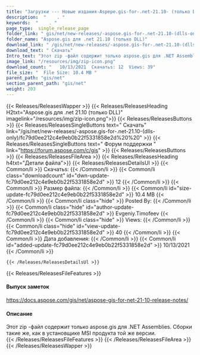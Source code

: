 ```yaml
---
title: "Загрузки --- Новые издания-Aspepe.gis-for-.net-21.10- (только DLLS)." 
description:  "    . " 
keywords:  "    . " 
page_type:  single_release_page
folder_link: " gis/net/new-releases/-aspose.gis-for-.net-21.10-(dlls-only)/"
folder_name: "Aspose.gis для .net 21.10 (только DLL)"
download_link: " /gis/net/new-releases/-aspose.gis-for-.net-21.10-(dlls-only)/fc79d0ee212c4e9eb0b22f5331858e2d"
download_text: " Скачать"
Intro_text: "Этот zip -файл содержит только aspose.gis для .NET Assemblies. Собрание ..."
image_link: "/resources/img/zip-icon.png"
download_count: "   10/13/2021  Скачатьs: 12  Views: 39"
file_size: "  File Size: 10.4 MB "
parent_path: "gis/net"
section_parent_path: "gis/net"
weight: 203
---
```


{{< Releases/ReleasesWapper >}}
  {{< Releases/ReleasesHeading H2txt="Aspose.gis для .net 21.10 (только DLL)" imagelink="/resources/img/zip-icon.png">}}
  {{< Releases/ReleasesButtons >}}
    {{< Releases/ReleasesSingleButtons text=" Скачать" link="/gis/net/new-releases/-aspose.gis-for-.net-21.10-(dlls-only)/fc79d0ee212c4e9eb0b22f5331858e2d%20%20" >}}
    {{< Releases/ReleasesSingleButtons text=" Форум поддержки " link="https://forum.aspose.com/c/gis" >}}
  {{< Releases/ReleasesButtons >}}
  {{< Releases/ReleasesFileArea >}}
    {{< Releases/ReleasesHeading h4txt="Детали файла">}}
    {{< Releases/ReleasesDetailsUl >}}
            {{< Common/li  >}} Скачатьs: {{< /Common/li >}} 
      {{< Common/li class="downloadcount" id="dwn-update-fc79d0ee212c4e9eb0b22f5331858e2d" >}} 12 {{< /Common/li >}} 
      {{< Common/li  >}} Размер файла: {{< /Common/li >}} 
      {{< Common/li id="size-update-fc79d0ee212c4e9eb0b22f5331858e2d" >}} 10.4 MB {{< /Common/li >}} 
      {{< Common/li  class="hide" >}} Posted By: {{< /Common/li >}} 
      {{< Common/li class="hide" id="author-update-fc79d0ee212c4e9eb0b22f5331858e2d" >}} Evgeniy.Timofeev {{< /Common/li >}} 
      {{< Common/li class="hide"  >}} Views: {{< /Common/li >}} 
      {{< Common/li class="hide" id="view-update-fc79d0ee212c4e9eb0b22f5331858e2d" >}} 40 {{< /Common/li >}} 
      {{< Common/li  >}} Дата добавления: {{< /Common/li >}} 
      {{< Common/li id="added-update-fc79d0ee212c4e9eb0b22f5331858e2d" >}} 10/13/2021 {{< /Common/li >}} 

    {{< /Releases/ReleasesDetailsUl >}}

  {{< Releases/ReleasesFileFeatures >}}
      <h4>Выпуск заметок</h4><div><a href="https://docs.aspose.com/gis/net/aspose-gis-for-net-21-10-release-notes/">https://docs.aspose.com/gis/net/aspose-gis-for-net-21-10-release-notes/</a></div><h4>Описание</h4><div class="HTMLDescription">Этот zip -файл содержит только aspose.gis для .NET Assemblies. Сборки такие же, как в установщике MSI продукта той же версии.</div>
  {{< /Releases/ReleasesFileFeatures >}}
 {{< /Releases/ReleasesFileArea >}}
{{< /Releases/ReleasesWapper >}}


